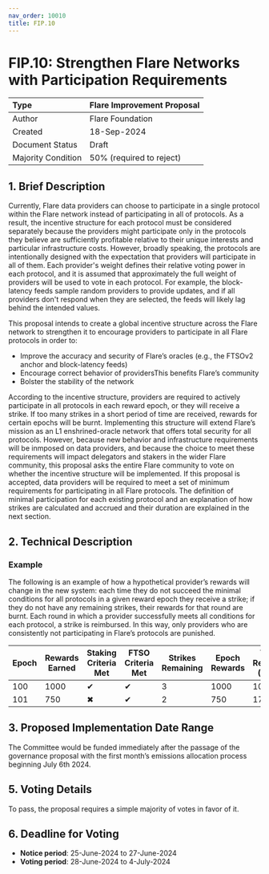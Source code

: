 ```yaml
---
nav_order: 10010
title: FIP.10
---
```


# FIP.10: Strengthen Flare Networks with Participation Requirements

| Type               | Flare Improvement Proposal |
| :----------------- | :------------------------- |
| Author             | Flare Foundation           |
| Created            | 18-Sep-2024                |
| Document Status    | Draft                      |
| Majority Condition | 50% (required to reject)   |

## 1. Brief Description

Currently, Flare data providers can choose to participate in a single protocol within the Flare network instead of participating in all of protocols.
As a result, the incentive structure for each protocol must be considered separately because the providers might participate only in the protocols they believe are sufficiently profitable relative to their unique interests and particular infrastructure costs.
However, broadly speaking, the protocols are intentionally designed with the expectation that providers will participate in all of them. Each provider's weight defines their relative voting power in each protocol, and it is assumed that approximately the full weight of providers will be used to vote in each protocol.
For example, the block-latency feeds sample random providers to provide updates, and if all providers don't respond when they are selected, the feeds will likely lag behind the intended values.

This proposal intends to create a global incentive structure across the Flare network to strengthen it to encourage providers to participate in all Flare protocols in order to:

* Improve the accuracy and security of Flare’s oracles (e.g., the FTSOv2 anchor and block-latency feeds)
* Encourage correct behavior of providersThis benefits Flare’s community
* Bolster the stability of the network

According to the incentive structure, providers are required to actively participate in all protocols in each reward epoch, or they will receive a strike.
If too many strikes in a short period of time are received, rewards for certain epochs will be burnt.
Implementing this structure will extend Flare’s mission as an L1 enshrined-oracle network that offers total security for all protocols.
However, because new behavior and infrastructure requirements will be inmposed on data providers, and because the choice to meet these requirements will impact delegators and stakers in the wider Flare community, this proposal asks the entire Flare community to vote on whether the incentive structure will be implemented.
If this proposal is accepted, data providers will be required to meet a set of minimum requirements for participating in all Flare protocols.
The definition of minimal participation for each existing protocol and an explanation of how strikes are calculated and accrued and their duration are explained in the next section.

## 2. Technical Description

### Example

The following is an example of how a hypothetical provider’s rewards will change in the new system: each time they do not succeed the minimal conditions for all protocols in a given reward epoch they receive a strike; if they do not have any remaining strikes, their rewards for that round are burnt. Each round in which a provider successfully meets all conditions for each protocol, a strike is reimbursed. In this way, only providers who are consistently not participating in Flare’s protocols are punished.

| Epoch | Rewards Earned | Staking Criteria Met | FTSO Criteria Met | Strikes Remaining | Epoch Rewards | Total Rewards (New) | Total Rewards (Old) |
|-------|----------------|----------------------|-------------------|-------------------|---------------|---------------------|---------------------|
| 100   | 1000           | &#x2714;             | &#x2714;          | 3                 | 1000          | 1000                | 1000                |
| 101   | 750            | &#x2716;             | &#x2714;          | 2                 | 750           | 1750                | 1750                |


## 3. Proposed Implementation Date Range

The Committee would be funded immediately after the passage of the governance proposal with the first month’s emissions allocation process beginning July 6th 2024.

## 5. Voting Details

To pass, the proposal requires a simple majority of votes in favor of it.

## 6. Deadline for Voting

* **Notice period**: 25-June-2024 to 27-June-2024
* **Voting period**: 28-June-2024 to 4-July-2024